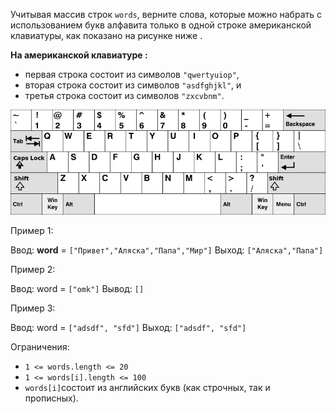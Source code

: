 Учитывая массив строк `words`, верните слова, которые можно набрать с использованием букв алфавита только в одной строке американской клавиатуры, как показано на рисунке ниже .

**На американской клавиатуре :**
- первая строка состоит из символов `"qwertyuiop"`,
- вторая строка состоит из символов `"asdfghjkl"`, и
- третья строка состоит из символов `"zxcvbnm"`.


![img.png](img.png)


Пример 1:

Ввод: **word** = `["Привет","Аляска","Папа","Мир"]`
Выход: `["Аляска","Папа"]`


Пример 2:

Ввод: word = `["omk"]`
Вывод: `[]`

Пример 3:

Ввод: word = `["adsdf", "sfd"]`
Выход: `["adsdf", "sfd"]`


Ограничения:
- `1 <= words.length <= 20`
- `1 <= words[i].length <= 100`
- `words[i]`состоит из английских букв (как строчных, так и прописных). 
